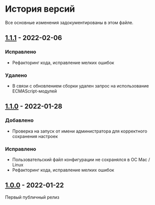 # История версий

Все основные изменения задокументированы в этом файле.

[1.1.1]: https://github.com/digikid/create-project/releases/tag/1.1.1

## [1.1.1] - 2022-02-06

### Исправлено
- Рефакторинг кода, исправление мелких ошибок

### Удалено
- В связи с обновлением сборки удален запрос на использование ECMAScript-модулей

[1.1.0]: https://github.com/digikid/create-project/releases/tag/1.1.0

## [1.1.0] - 2022-01-28

### Добавлено
- Проверка на запуск от имени администратора для корректного сохранения настроек

### Исправлено
- Пользовательский файл конфигурации не сохранялся в ОС Mac / Linux
- Рефакторинг кода, исправление мелких ошибок

[1.0.0]: https://github.com/digikid/create-project/releases/tag/1.0.0

## [1.0.0] - 2022-01-22

Первый публичный релиз